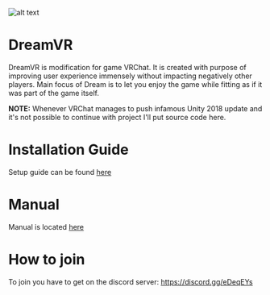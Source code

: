 ![alt text](https://i.imgur.com/xqvekda.png "Dream Client Logo")
# DreamVR

DreamVR is modification for game VRChat. It is created with purpose of improving user experience immensely without impacting negatively other players. Main focus of Dream is to let you enjoy the game while fitting as if it was part of the game itself.

**NOTE:** Whenever VRChat manages to push infamous Unity 2018 update and it's not possible to continue with project I'll put source code here.

# Installation Guide

Setup guide can be found [here](https://github.com/yamiM0NSTER/DreamVR/wiki/Setup-guide)

# Manual

Manual is located [here](https://github.com/yamiM0NSTER/DreamVR/wiki/Manual)

# How to join

To join you have to get on the discord server: https://discord.gg/eDeqEYs
